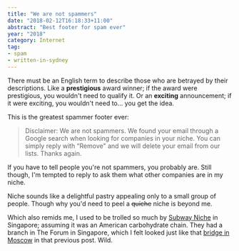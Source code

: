 ```yaml
---
title: "We are not spammers"
date: "2018-02-12T16:18:33+11:00"
abstract: "Best footer for spam ever"
year: "2018"
category: Internet
tag:
- spam
- written-in-sydney
---
```

There must be an English term to describe those who are betrayed by their descriptions. Like a **prestigious** award winner; if the award were prestigious, you wouldn't need to qualify it. Or an **exciting** announcement; if it were exciting, you wouldn't need to... you get the idea. 

This is the greatest spammer footer ever:

> Disclaimer: We are not spammers. We found your email through a Google search when looking for companies in your niche. You can simply reply with “Remove" and we will delete your email from our lists. Thanks again.

If you have to tell people you're not spammers, you probably are. Still though, I'm tempted to reply to ask them what other companies are in my niche.

Niche sounds like a delightful pastry appealing only to a small group of people. Though why you'd need to peel a ~~quiche~~ niche is beyond me.

Which also remids me, I used to be trolled so much by [Subway Niche] in Singapore; assuming it was an American carbohydrate chain. They had a branch in The Forum in Singapore, which I felt looked just like that [bridge in Moscow] in that previous post. Wild.

[Subway Niche]: http://www.hungrygowhere.com/singapore/subway_niche/
[bridge in Moscow]: https://rubenerd.com/the-pushkinsky-bridge/

